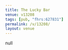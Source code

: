 ```yaml
---
title: The Lucky Bar
venue: v13208
tags: [pub, "fhrs:627831"]
permalink: /v/13208/
layout: venue
---
```

null